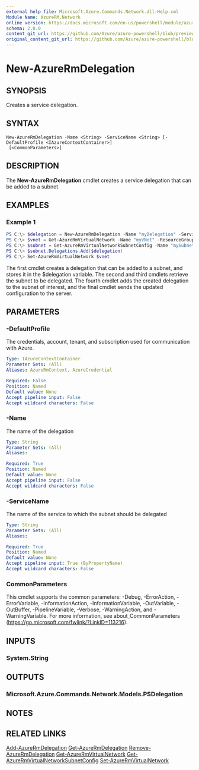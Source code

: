 ```yaml
---
external help file: Microsoft.Azure.Commands.Network.dll-Help.xml
Module Name: AzureRM.Network
online version: https://docs.microsoft.com/en-us/powershell/module/azurerm.network/new-azurermdelegation
schema: 2.0.0
content_git_url: https://github.com/Azure/azure-powershell/blob/preview/src/ResourceManager/Network/Commands.Network/help/New-AzureRmDelegation.md
original_content_git_url: https://github.com/Azure/azure-powershell/blob/preview/src/ResourceManager/Network/Commands.Network/help/New-AzureRmDelegation.md
---
```


# New-AzureRmDelegation

## SYNOPSIS
Creates a service delegation.

## SYNTAX

```
New-AzureRmDelegation -Name <String> -ServiceName <String> [-DefaultProfile <IAzureContextContainer>]
 [<CommonParameters>]
```

## DESCRIPTION
The **New-AzureRmDelegation** cmdlet creates a service delegation that can be added to a subnet.

## EXAMPLES

### Example 1
```powershell
PS C:\> $delegation = New-AzureRmDelegation -Name "myDelegation" -ServiceName "Microsoft.Sql/servers"
PS C:\> $vnet = Get-AzureRmVirtualNetwork -Name "myVNet" -ResourceGroupName "myResourceGroup"
PS C:\> $subnet = Get-AzureRmVirtualNetworkSubnetConfig -Name "mySubnet" -VirtualNetwork $vnet
PS C:\> $subnet.Delegations.Add($delegation)
PS C:\> Set-AzureRmVirtualNetwork $vnet
```

The first cmdlet creates a delegation that can be added to a subnet, and stores it in the $delegation variable. The second and third cmdlets retrieve the subnet to be delegated. The fourth cmdlet adds the created delegation to the subnet of interest, and the final cmdlet sends the updated configuration to the server.

## PARAMETERS

### -DefaultProfile
The credentials, account, tenant, and subscription used for communication with Azure.

```yaml
Type: IAzureContextContainer
Parameter Sets: (All)
Aliases: AzureRmContext, AzureCredential

Required: False
Position: Named
Default value: None
Accept pipeline input: False
Accept wildcard characters: False
```

### -Name
The name of the delegation

```yaml
Type: String
Parameter Sets: (All)
Aliases:

Required: True
Position: Named
Default value: None
Accept pipeline input: False
Accept wildcard characters: False
```

### -ServiceName
The name of the service to which the subnet should be delegated

```yaml
Type: String
Parameter Sets: (All)
Aliases:

Required: True
Position: Named
Default value: None
Accept pipeline input: True (ByPropertyName)
Accept wildcard characters: False
```

### CommonParameters
This cmdlet supports the common parameters: -Debug, -ErrorAction, -ErrorVariable, -InformationAction, -InformationVariable, -OutVariable, -OutBuffer, -PipelineVariable, -Verbose, -WarningAction, and -WarningVariable.
For more information, see about_CommonParameters (https://go.microsoft.com/fwlink/?LinkID=113216).

## INPUTS

### System.String

## OUTPUTS

### Microsoft.Azure.Commands.Network.Models.PSDelegation

## NOTES

## RELATED LINKS
[Add-AzureRmDelegation](./Add-AzureRmDelegation.md)
[Get-AzureRmDelegation](./Get-AzureRmDelegation.md)
[Remove-AzureRmDelegation](./Remove-AzureRmDelegation.md)
[Get-AzureRmVirtualNetwork](./Get-AzureRmVirtualNetwork.md)
[Get-AzureRmVirtualNetworkSubnetConfig](./Get-AzureRmVirtualNetworkSubnetConfig.md)
[Set-AzureRmVirtualNetwork](./Set-AzureRmVirtualNetwork.md)